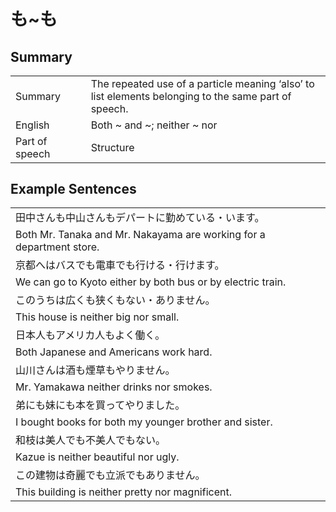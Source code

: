 # も~も

## Summary

<table><tr>   <td>Summary<td>   <td>The repeated use of a particle meaning ‘also’ to list elements belonging to the same part of speech.</td><tr><tr>   <td>English<td>   <td>Both ~ and ~; neither ~ nor</td><tr><tr>   <td>Part of speech<td>   <td>Structure</td><tr></table></table></table>

## Example Sentences

<table><tr><td>田中さんも中山さんもデパートに勤めている・います。<td><tr><tr><td>Both Mr. Tanaka and Mr. Nakayama are working for a department store.<td><tr><tr><td>京都へはバスでも電車でも行ける・行けます。<td><tr><tr><td>We can go to Kyoto either by both bus or by electric train.<td><tr><tr><td>このうちは広くも狭くもない・ありません。<td><tr><tr><td>This house is neither big nor small.<td><tr><tr><td>日本人もアメリカ人もよく働く。<td><tr><tr><td>Both Japanese and Americans work hard.<td><tr><tr><td>山川さんは酒も煙草もやりません。<td><tr><tr><td>Mr. Yamakawa neither drinks nor smokes.<td><tr><tr><td>弟にも妹にも本を買ってやりました。<td><tr><tr><td>I bought books for both my younger brother and sister.<td><tr><tr><td>和枝は美人でも不美人でもない。<td><tr><tr><td>Kazue is neither beautiful nor ugly.<td><tr><tr><td>この建物は奇麗でも立派でもありません。<td><tr><tr><td>This building is neither pretty nor magnificent.<td><tr></table>

